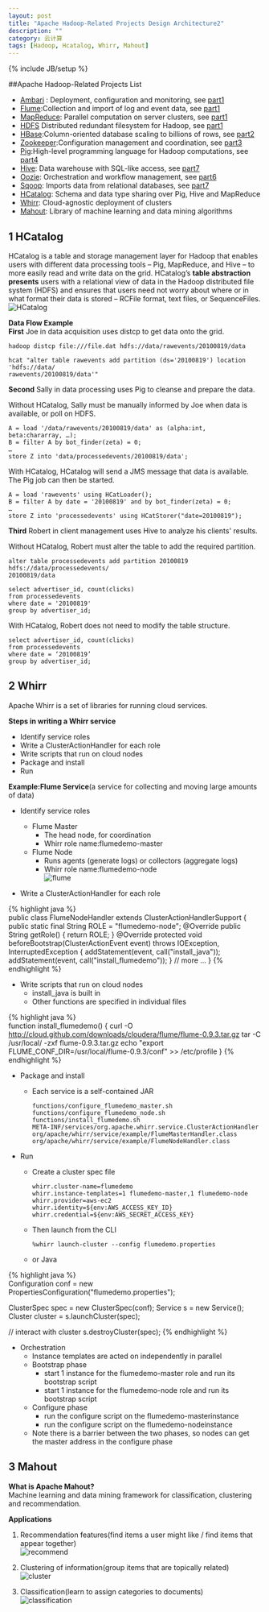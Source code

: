 ```yaml
---
layout: post
title: "Apache Hadoop-Related Projects Design Architecture2"
description: ""
category: 云计算
tags: [Hadoop, Hcatalog, Whirr, Mahout]
---
```

{% include JB/setup %}

##Apache Hadoop-Related Projects List

- [Ambari][1] : Deployment, configuration and monitoring, see [part1][20]
- [Flume][2]:Collection and import of log and event data, see [part1][20]
- [MapReduce][4]: Parallel computation on server clusters, see [part1][20]
- [HDFS][5] Distributed redundant filesystem for Hadoop, see [part1][20]
- [HBase][3]:Column-oriented database scaling to billions of rows, see [part2][21]
- [Zookeeper][6]:Configuration management and coordination, see [part3][22]
- [Pig][7]:High-level programming language for Hadoop computations, see [part4][23]
- [Hive][8]: Data warehouse with SQL-like access, see [part7][25]
- [Oozie][9]: Orchestration and workflow management, see [part6][24]
- [Sqoop][10]: Imports data from relational databases, see [part7][25]
- [HCatalog][11]: Schema and data type sharing over Pig, Hive and MapReduce
- [Whirr][12]: Cloud-agnostic deployment of clusters
- [Mahout][13]: Library of machine learning and data mining algorithms

<!--break-->

## 1 HCatalog
HCatalog is a table and storage management layer for Hadoop that enables users with different data processing tools – Pig, MapReduce, and Hive – to more easily read and write data on the grid. HCatalog’s __table abstraction presents__ users with a relational view of data in the Hadoop distributed file system (HDFS) and ensures that users need not worry about where or in what format their data is stored – RCFile format, text files, or SequenceFiles.  
![HCatalog](http://incubator.apache.org/hcatalog/docs/r0.5.0/images/hcat-product.jpg)

__Data Flow Example__  
__First__ Joe in data acquisition uses distcp to get data onto the grid.

    hadoop distcp file:///file.dat hdfs://data/rawevents/20100819/data

    hcat "alter table rawevents add partition (ds='20100819') location 'hdfs://data/
    rawevents/20100819/data'"

__Second__ Sally in data processing uses Pig to cleanse and prepare the data.

Without HCatalog, Sally must be manually informed by Joe when data is available, or poll on HDFS.

    A = load '/data/rawevents/20100819/data' as (alpha:int, beta:chararray, …);
    B = filter A by bot_finder(zeta) = 0;
    …
    store Z into 'data/processedevents/20100819/data';

With HCatalog, HCatalog will send a JMS message that data is available. The Pig job can then be started.

    A = load 'rawevents' using HCatLoader();
    B = filter A by date = '20100819' and by bot_finder(zeta) = 0;
    …
    store Z into 'processedevents' using HCatStorer("date=20100819");

__Third__ Robert in client management uses Hive to analyze his clients' results.

Without HCatalog, Robert must alter the table to add the required partition.

    alter table processedevents add partition 20100819 hdfs://data/processedevents/
    20100819/data

    select advertiser_id, count(clicks)
    from processedevents
    where date = '20100819' 
    group by advertiser_id;

With HCatalog, Robert does not need to modify the table structure.

    select advertiser_id, count(clicks)
    from processedevents
    where date = ‘20100819’ 
    group by advertiser_id;

## 2 Whirr
Apache Whirr is a set of libraries for running cloud services.

__Steps in writing a Whirr service__  

   * Identify service roles
   * Write a ClusterActionHandler for each role
   * Write scripts that run on cloud nodes
   * Package and install
   * Run

__Example:Flume Service__(a service for collecting and moving large amounts of data)  

* Identify service roles
  * Flume Master
     * The head node, for coordination
     * Whirr role name:flumedemo-master
  * Flume Node
     * Runs agents (generate logs) or collectors (aggregate logs)
     * Whirr role name:flumedemo-node  
![flume](/assets/2013-03-06-apache-related-projects2/flume.png)

* Write a ClusterActionHandler for each role

{% highlight java %}  
public class FlumeNodeHandler extends ClusterActionHandlerSupport {
    public static final String ROLE = "flumedemo-node";
    @Override 
    public String getRole() { return ROLE; }
    @Override
    protected void beforeBootstrap(ClusterActionEvent event) throws
        IOException, InterruptedException {
        addStatement(event, call("install_java"));
        addStatement(event, call("install_flumedemo"));
    }
    // more ...
}
{% endhighlight %}

 * Write scripts that run on cloud nodes
   * install_java is built in
   * Other functions are specified in individual files

{% highlight java %}  
function install_flumedemo() {
    curl -O http://cloud.github.com/downloads/cloudera/flume/flume-0.9.3.tar.gz
    tar -C /usr/local/ -zxf flume-0.9.3.tar.gz
    echo "export FLUME_CONF_DIR=/usr/local/flume-0.9.3/conf" >> /etc/profile
}
{% endhighlight %}

* Package and install
  * Each service is a self-contained JAR

        functions/configure_flumedemo_master.sh
        functions/configure_flumedemo_node.sh functions/install_flumedemo.sh
        META-INF/services/org.apache.whirr.service.ClusterActionHandler
        org/apache/whirr/service/example/FlumeMasterHandler.class
        org/apache/whirr/service/example/FlumeNodeHandler.class
* Run
  * Create a cluster spec file

        whirr.cluster-name=flumedemo
        whirr.instance-templates=1 flumedemo-master,1 flumedemo-node
        whirr.provider=aws-ec2
        whirr.identity=${env:AWS_ACCESS_KEY_ID}
        whirr.credential=${env:AWS_SECRET_ACCESS_KEY}

  * Then launch from the CLI

        %whirr launch-cluster --config flumedemo.properties
  
  * or Java

{% highlight java %}  
Configuration conf = new PropertiesConfiguration("flumedemo.properties");

ClusterSpec spec = new ClusterSpec(conf);
Service s = new Service();
Cluster cluster = s.launchCluster(spec);
  
// interact with cluster
s.destroyCluster(spec);
{% endhighlight %}

* Orchestration
  * Instance templates are acted on independently in parallel
  * Bootstrap phase
    * start 1 instance for the flumedemo-master role and run its bootstrap script
    * start 1 instance for the flumedemo-node role and run its bootstrap script
  * Configure phase
    * run the configure script on the flumedemo-masterinstance
    * run the configure script on the flumedemo-nodeinstance
  * Note there is a barrier between the two phases, so nodes can get the master address in the configure phase

## 3 Mahout
__What is Apache Mahout?__  
Machine learning and data mining framework for classification, clustering and recommendation.

__Applications__

1. Recommendation features(find items a user might like / find items that appear together)  
![recommend](/assets/2013-03-06-apache-related-projects2/recommend.png)

2. Clustering of information(group items that are topically related)  
![cluster](/assets/2013-03-06-apache-related-projects2/cluster.png)

3. Classification(learn to assign categories to documents)  
![classification](/assets/2013-03-06-apache-related-projects2/classification.png)

[1]:http://incubator.apache.org/ambari/ "Apache Ambari"
[2]:http://flume.apache.org/ "Apache Flume"
[3]:http://hbase.apache.org/ "Apache Hbase"
[4]:http://wiki.apache.org/hadoop/MapReduce "Apache MapReduce"
[5]:http://hadoop.apache.org/docs/r1.1.1/hdfs_desig5.html "HDFS Architecture Guide"
[6]:http://zookeeper.apache.org/ "Apache Zookeeper"
[7]:http://pig.apache.org/ "Apache Pig"
[8]:http://hive.apache.org/ "Apache Hive"
[9]:http://oozie.apache.org/ "Apache Oozie"
[10]:http://sqoop.apache.org/ "Apache Sqoop"
[11]:http://incubator.apache.org/hcatalog/ "Apache Hcatalog"
[12]:http://whirr.apache.org/ "Apache whirr"
[13]:http://mahout.apache.org/ "Apache Mahout"

[20]:http://zhangjunhd.github.com/2013/02/24/apache-related-projects/
[21]:http://zhangjunhd.github.com/2013/02/25/apache-hbase/
[22]:http://zhangjunhd.github.com/2013/03/01/zookeeper/
[23]:http://zhangjunhd.github.com/2013/03/03/pig/
[24]:http://zhangjunhd.github.com/2013/03/04/oozie/
[25]:http://zhangjunhd.github.com/2013/03/04/hive/